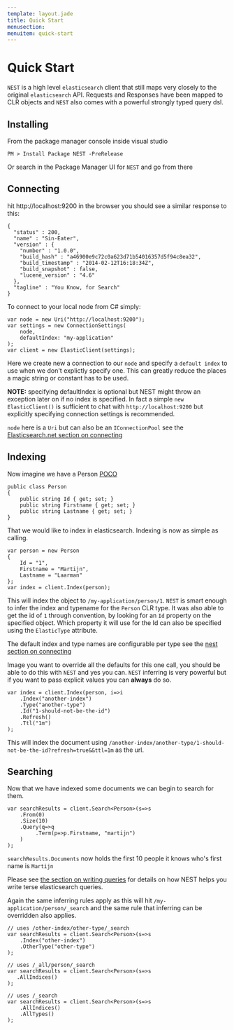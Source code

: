 ```yaml
---
template: layout.jade
title: Quick Start
menusection: 
menuitem: quick-start
---
```


# Quick Start

`NEST` is a high level `elasticsearch` client that still maps very closely to the original `elasticsearch` API. 
Requests and Responses have been mapped to CLR objects and `NEST` also comes with a powerful strongly typed query dsl.

## Installing

From the package manager console inside visual studio 

    PM > Install Package NEST -PreRelease

Or search in the Package Manager UI for `NEST` and go from there

## Connecting

hit http://localhost:9200 in the browser you should see a similar response to this:

    {
      "status" : 200,
      "name" : "Sin-Eater",
      "version" : {
        "number" : "1.0.0",
        "build_hash" : "a46900e9c72c0a623d71b54016357d5f94c8ea32",
        "build_timestamp" : "2014-02-12T16:18:34Z",
        "build_snapshot" : false,
        "lucene_version" : "4.6"
      },
      "tagline" : "You Know, for Search"
    }

To connect to your local node from C# simply:

    var node = new Uri("http://localhost:9200");
    var settings = new ConnectionSettings(
        node, 
        defaultIndex: "my-application"
    );
    var client = new ElasticClient(settings);

Here we create new a connection to our `node` and specify a `default index` to use when we don't explictly specify one. 
This can greatly reduce the places a magic string or constant has to be used.

**NOTE:** specifying defaultIndex is optional but NEST might throw an exception later on if no index is specified. In fact a simple `new ElasticClient()` is sufficient to chat with
`http://localhost:9200` but explicitly specifying connection settings is recommended.

`node` here is a `Uri` but can also be an `IConnectionPool` see the 
[Elasticsearch.net section on connecting](/elasticsearch-net/connecting.html)

## Indexing

Now imagine we have a Person [POCO](http://en.wikipedia.org/wiki/Plain_Old_CLR_Object)
   
    public class Person
    {
        public string Id { get; set; }
        public string Firstname { get; set; }
        public string Lastname { get; set; }
    }

That we would like to index in elasticsearch. Indexing is now as simple as calling.

    var person = new Person
    {
        Id = "1",
        Firstname = "Martijn",
        Lastname = "Laarman"
    };
    var index = client.Index(person);

This will index the object to `/my-application/person/1`. `NEST` is smart enough to infer the index and typename for the `Person` CLR type. It was also able to get the id of `1` through convention,  by looking for an `Id` property on the specified object. Which property it will use for the Id can also be specified using the `ElasticType` attribute.

The default index and type names are configurable per type see the [nest section on connecting](/nest/connecting.html)

Image you want to override all the defaults for this one call, you should be able to do this with `NEST` and yes you can. `NEST` inferring is very powerful but if you want to pass explicit values you can **always** do so.

    var index = client.Index(person, i=>i
        .Index("another-index")
        .Type("another-type")
        .Id("1-should-not-be-the-id")
        .Refresh()
        .Ttl("1m")
    );

This will index the document using `/another-index/another-type/1-should-not-be-the-id?refresh=true&&ttl=1m` as the url. 

## Searching

Now that we have indexed some documents we can begin to search for them. 

    var searchResults = client.Search<Person>(s=>s
        .From(0)
        .Size(10)
        .Query(q=>q
             .Term(p=>p.Firstname, "martijn")
        )
    );

`searchResults.Documents` now holds the first 10 people it knows who's first name is `Martijn`

Please see [the section on writing queries](/nest/writing-queries.html) for details on how NEST helps you write terse elasticsearch queries.

Again the same inferring rules apply as this will hit `/my-application/person/_search` and the same rule that inferring can be overridden also applies.

    // uses /other-index/other-type/_search
    var searchResults = client.Search<Person>(s=>s
        .Index("other-index")
        .OtherType("other-type")
    );
    
    // uses /_all/person/_search
    var searchResults = client.Search<Person>(s=>s
       .AllIndices()
    );
    
    // uses /_search
    var searchResults = client.Search<Person>(s=>s
        .AllIndices()
        .AllTypes() 
    );

